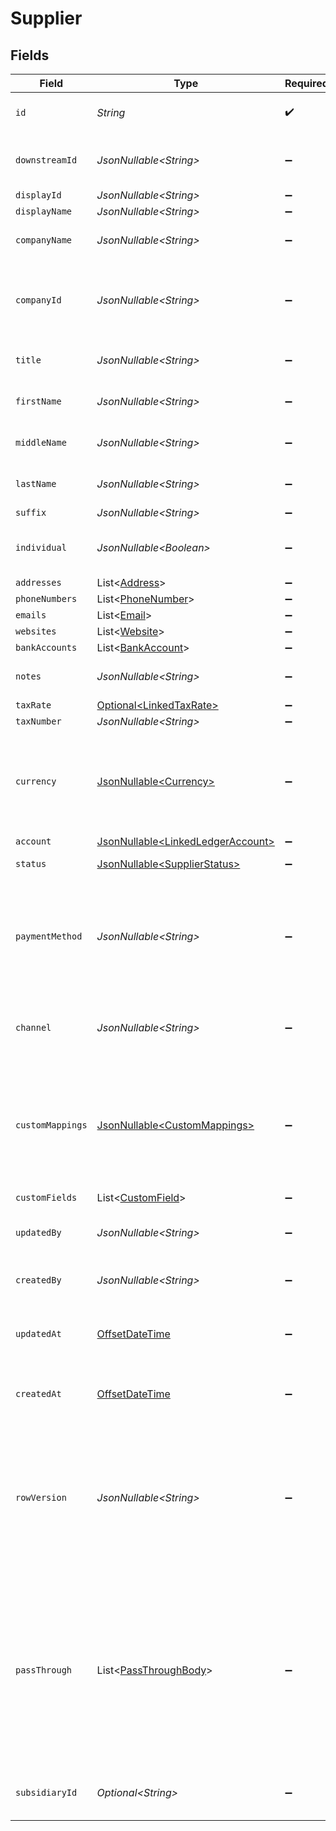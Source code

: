 # Supplier


## Fields

| Field                                                                                                                                                   | Type                                                                                                                                                    | Required                                                                                                                                                | Description                                                                                                                                             | Example                                                                                                                                                 |
| ------------------------------------------------------------------------------------------------------------------------------------------------------- | ------------------------------------------------------------------------------------------------------------------------------------------------------- | ------------------------------------------------------------------------------------------------------------------------------------------------------- | ------------------------------------------------------------------------------------------------------------------------------------------------------- | ------------------------------------------------------------------------------------------------------------------------------------------------------- |
| `id`                                                                                                                                                    | *String*                                                                                                                                                | :heavy_check_mark:                                                                                                                                      | A unique identifier for an object.                                                                                                                      | 12345                                                                                                                                                   |
| `downstreamId`                                                                                                                                          | *JsonNullable\<String>*                                                                                                                                 | :heavy_minus_sign:                                                                                                                                      | The third-party API ID of original entity                                                                                                               | 12345                                                                                                                                                   |
| `displayId`                                                                                                                                             | *JsonNullable\<String>*                                                                                                                                 | :heavy_minus_sign:                                                                                                                                      | Display ID                                                                                                                                              | EMP00101                                                                                                                                                |
| `displayName`                                                                                                                                           | *JsonNullable\<String>*                                                                                                                                 | :heavy_minus_sign:                                                                                                                                      | Display name                                                                                                                                            | Windsurf Shop                                                                                                                                           |
| `companyName`                                                                                                                                           | *JsonNullable\<String>*                                                                                                                                 | :heavy_minus_sign:                                                                                                                                      | The name of the company.                                                                                                                                | SpaceX                                                                                                                                                  |
| `companyId`                                                                                                                                             | *JsonNullable\<String>*                                                                                                                                 | :heavy_minus_sign:                                                                                                                                      | The company or subsidiary id the transaction belongs to                                                                                                 | 12345                                                                                                                                                   |
| `title`                                                                                                                                                 | *JsonNullable\<String>*                                                                                                                                 | :heavy_minus_sign:                                                                                                                                      | The job title of the person.                                                                                                                            | CEO                                                                                                                                                     |
| `firstName`                                                                                                                                             | *JsonNullable\<String>*                                                                                                                                 | :heavy_minus_sign:                                                                                                                                      | The first name of the person.                                                                                                                           | Elon                                                                                                                                                    |
| `middleName`                                                                                                                                            | *JsonNullable\<String>*                                                                                                                                 | :heavy_minus_sign:                                                                                                                                      | Middle name of the person.                                                                                                                              | D.                                                                                                                                                      |
| `lastName`                                                                                                                                              | *JsonNullable\<String>*                                                                                                                                 | :heavy_minus_sign:                                                                                                                                      | The last name of the person.                                                                                                                            | Musk                                                                                                                                                    |
| `suffix`                                                                                                                                                | *JsonNullable\<String>*                                                                                                                                 | :heavy_minus_sign:                                                                                                                                      | N/A                                                                                                                                                     | Jr.                                                                                                                                                     |
| `individual`                                                                                                                                            | *JsonNullable\<Boolean>*                                                                                                                                | :heavy_minus_sign:                                                                                                                                      | Is this an individual or business supplier                                                                                                              | true                                                                                                                                                    |
| `addresses`                                                                                                                                             | List\<[Address](../../models/components/Address.md)>                                                                                                    | :heavy_minus_sign:                                                                                                                                      | N/A                                                                                                                                                     |                                                                                                                                                         |
| `phoneNumbers`                                                                                                                                          | List\<[PhoneNumber](../../models/components/PhoneNumber.md)>                                                                                            | :heavy_minus_sign:                                                                                                                                      | N/A                                                                                                                                                     |                                                                                                                                                         |
| `emails`                                                                                                                                                | List\<[Email](../../models/components/Email.md)>                                                                                                        | :heavy_minus_sign:                                                                                                                                      | N/A                                                                                                                                                     |                                                                                                                                                         |
| `websites`                                                                                                                                              | List\<[Website](../../models/components/Website.md)>                                                                                                    | :heavy_minus_sign:                                                                                                                                      | N/A                                                                                                                                                     |                                                                                                                                                         |
| `bankAccounts`                                                                                                                                          | List\<[BankAccount](../../models/components/BankAccount.md)>                                                                                            | :heavy_minus_sign:                                                                                                                                      | N/A                                                                                                                                                     |                                                                                                                                                         |
| `notes`                                                                                                                                                 | *JsonNullable\<String>*                                                                                                                                 | :heavy_minus_sign:                                                                                                                                      | Some notes about this supplier                                                                                                                          | Some notes about this supplier                                                                                                                          |
| `taxRate`                                                                                                                                               | [Optional\<LinkedTaxRate>](../../models/components/LinkedTaxRate.md)                                                                                    | :heavy_minus_sign:                                                                                                                                      | N/A                                                                                                                                                     |                                                                                                                                                         |
| `taxNumber`                                                                                                                                             | *JsonNullable\<String>*                                                                                                                                 | :heavy_minus_sign:                                                                                                                                      | N/A                                                                                                                                                     | US123945459                                                                                                                                             |
| `currency`                                                                                                                                              | [JsonNullable\<Currency>](../../models/components/Currency.md)                                                                                          | :heavy_minus_sign:                                                                                                                                      | Indicates the associated currency for an amount of money. Values correspond to [ISO 4217](https://en.wikipedia.org/wiki/ISO_4217).                      | USD                                                                                                                                                     |
| `account`                                                                                                                                               | [JsonNullable\<LinkedLedgerAccount>](../../models/components/LinkedLedgerAccount.md)                                                                    | :heavy_minus_sign:                                                                                                                                      | N/A                                                                                                                                                     |                                                                                                                                                         |
| `status`                                                                                                                                                | [JsonNullable\<SupplierStatus>](../../models/components/SupplierStatus.md)                                                                              | :heavy_minus_sign:                                                                                                                                      | Supplier status                                                                                                                                         | active                                                                                                                                                  |
| `paymentMethod`                                                                                                                                         | *JsonNullable\<String>*                                                                                                                                 | :heavy_minus_sign:                                                                                                                                      | Payment method used for the transaction, such as cash, credit card, bank transfer, or check                                                             | cash                                                                                                                                                    |
| `channel`                                                                                                                                               | *JsonNullable\<String>*                                                                                                                                 | :heavy_minus_sign:                                                                                                                                      | The channel through which the transaction is processed.                                                                                                 | email                                                                                                                                                   |
| `customMappings`                                                                                                                                        | [JsonNullable\<CustomMappings>](../../models/components/CustomMappings.md)                                                                              | :heavy_minus_sign:                                                                                                                                      | When custom mappings are configured on the resource, the result is included here.                                                                       |                                                                                                                                                         |
| `customFields`                                                                                                                                          | List\<[CustomField](../../models/components/CustomField.md)>                                                                                            | :heavy_minus_sign:                                                                                                                                      | N/A                                                                                                                                                     |                                                                                                                                                         |
| `updatedBy`                                                                                                                                             | *JsonNullable\<String>*                                                                                                                                 | :heavy_minus_sign:                                                                                                                                      | The user who last updated the object.                                                                                                                   | 12345                                                                                                                                                   |
| `createdBy`                                                                                                                                             | *JsonNullable\<String>*                                                                                                                                 | :heavy_minus_sign:                                                                                                                                      | The user who created the object.                                                                                                                        | 12345                                                                                                                                                   |
| `updatedAt`                                                                                                                                             | [OffsetDateTime](https://docs.oracle.com/javase/8/docs/api/java/time/OffsetDateTime.html)                                                               | :heavy_minus_sign:                                                                                                                                      | The date and time when the object was last updated.                                                                                                     | 2020-09-30T07:43:32.000Z                                                                                                                                |
| `createdAt`                                                                                                                                             | [OffsetDateTime](https://docs.oracle.com/javase/8/docs/api/java/time/OffsetDateTime.html)                                                               | :heavy_minus_sign:                                                                                                                                      | The date and time when the object was created.                                                                                                          | 2020-09-30T07:43:32.000Z                                                                                                                                |
| `rowVersion`                                                                                                                                            | *JsonNullable\<String>*                                                                                                                                 | :heavy_minus_sign:                                                                                                                                      | A binary value used to detect updates to a object and prevent data conflicts. It is incremented each time an update is made to the object.              | 1-12345                                                                                                                                                 |
| `passThrough`                                                                                                                                           | List\<[PassThroughBody](../../models/components/PassThroughBody.md)>                                                                                    | :heavy_minus_sign:                                                                                                                                      | The pass_through property allows passing service-specific, custom data or structured modifications in request body when creating or updating resources. |                                                                                                                                                         |
| `subsidiaryId`                                                                                                                                          | *Optional\<String>*                                                                                                                                     | :heavy_minus_sign:                                                                                                                                      | The subsidiary the supplier belongs to.                                                                                                                 | 12345                                                                                                                                                   |